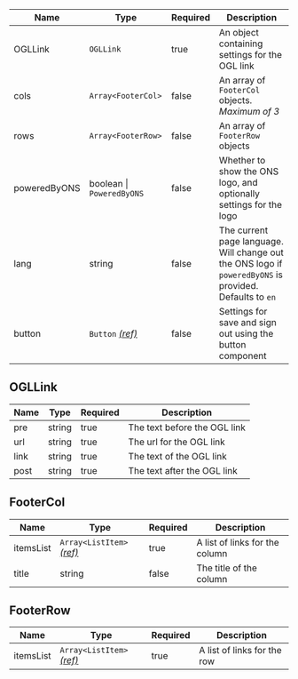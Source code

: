 | Name         | Type                                   | Required | Description                                                                                             |
| ------------ | -------------------------------------- | -------- | ------------------------------------------------------------------------------------------------------- |
| OGLLink      | `OGLLink`                              | true     | An object containing settings for the OGL link                                                          |
| cols         | `Array<FooterCol>`                     | false    | An array of `FooterCol` objects. _Maximum of 3_                                                         |
| rows         | `Array<FooterRow>`                     | false    | An array of `FooterRow` objects                                                                         |
| poweredByONS | boolean &#124; `PoweredByONS`          | false    | Whether to show the ONS logo, and optionally settings for the logo                                      |
| lang         | string                                 | false    | The current page language. Will change out the ONS logo if `poweredByONS` is provided. Defaults to `en` |
| button       | `Button` [_(ref)_](/components/button) | false    | Settings for save and sign out using the button component                                               |

## OGLLink

| Name | Type   | Required | Description                  |
| ---- | ------ | -------- | ---------------------------- |
| pre  | string | true     | The text before the OGL link |
| url  | string | true     | The url for the OGL link     |
| link | string | true     | The text of the OGL link     |
| post | string | true     | The text after the OGL link  |

## FooterCol

| Name      | Type                                                   | Required | Description                    |
| --------- | ------------------------------------------------------ | -------- | ------------------------------ |
| itemsList | `Array<ListItem>` [_(ref)_](/styles/typography/#lists) | true     | A list of links for the column |
| title     | string                                                 | false    | The title of the column        |

## FooterRow

| Name      | Type                                                   | Required | Description                 |
| --------- | ------------------------------------------------------ | -------- | --------------------------- |
| itemsList | `Array<ListItem>` [_(ref)_](/styles/typography/#lists) | true     | A list of links for the row |
